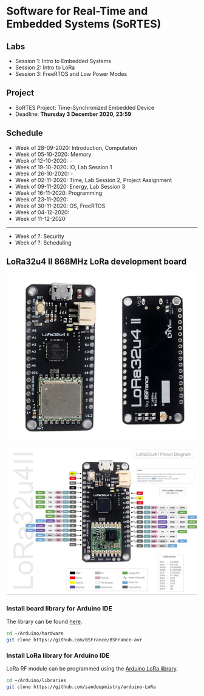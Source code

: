 # Software for Real-Time and Embedded Systems (SoRTES)
## Labs
- Session 1: Intro to Embedded Systems
- Session 2: Intro to LoRa
- Session 3: FreeRTOS and Low Power Modes

## Project
- SoRTES Project: Time-Synchronized Embedded Device
- Deadline: **Thursday 3 December 2020, 23:59**

## Schedule
- Week of 28-09-2020: Introduction, Computation
- Week of 05-10-2020: Memory
- Week of 12-10-2020: -
- Week of 19-10-2020: IO, Lab Session 1
- Week of 26-10-2020: -
- Week of 02-11-2020: Time, Lab Session 2, Project Assignment
- Week of 09-11-2020: Energy, Lab Session 3
- Week of 16-11-2020: Programming
- Week of 23-11-2020:
- Week of 30-11-2020: OS, FreeRTOS
- Week of 04-12-2020:
- Week of 11-12-2020:

---

- Week of ?: Security
- Week of ?: Scheduling

## LoRa32u4 II 868MHz LoRa development board
![Image of LoRa32u4 II v1.2](LoRa32u4.png)

![Image of LoRa32u4 II v1.2 pins](LoRa32u4-pins.png)

### Install board library for Arduino IDE
The library can be found [here](https://github.com/BSFrance/BSFrance-avr).

```bash
cd ~/Arduino/hardware
git clone https://github.com/BSFrance/BSFrance-avr
```

### Install LoRa library for Arduino IDE
LoRa RF module can be programmed using the [Arduino LoRa library](https://github.com/sandeepmistry/arduino-LoRa).

```bash
cd ~/Arduino/libraries
git clone https://github.com/sandeepmistry/arduino-LoRa
```

